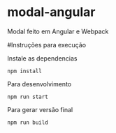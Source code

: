 # modal-angular

Modal feito em Angular e Webpack

#Instruções para execução

Instale as dependencias
```
npm install
```

Para desenvolvimento
```
npm run start
```

Para gerar versão final
```
npm run build
```
